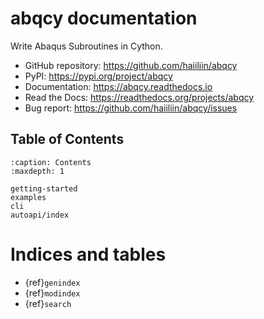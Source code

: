 # abqcy documentation

Write Abaqus Subroutines in Cython.

- GitHub repository: <https://github.com/haiiliin/abqcy>
- PyPI: <https://pypi.org/project/abqcy>
- Documentation: <https://abqcy.readthedocs.io>
- Read the Docs: <https://readthedocs.org/projects/abqcy>
- Bug report: <https://github.com/haiiliin/abqcy/issues>

## Table of Contents

```{toctree}
:caption: Contents
:maxdepth: 1

getting-started
examples
cli
autoapi/index
```

# Indices and tables

- {ref}`genindex`
- {ref}`modindex`
- {ref}`search`
